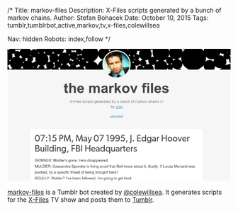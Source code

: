 /*
Title: markov-files
Description: X-Files scripts generated by a bunch of markov chains.
Author: Stefan Bohacek
Date: October 10, 2015
Tags: tumblr,tumblrbot,active,markov,tv,x-files,colewillsea

Nav: hidden
Robots: index,follow
*/

[![](/content/bots/tumblr-bots/images/markov-files.png)](http://markov-files.tumblr.com/)

[markov-files](http://markov-files.tumblr.com/) is a Tumblr bot created by [@colewillsea](https://twitter.com/colewillsea). It generates scripts for the [X-Files](https://en.wikipedia.org/wiki/The_X-Files) TV show and posts them to [Tumblr](http://tumblr.com/).
